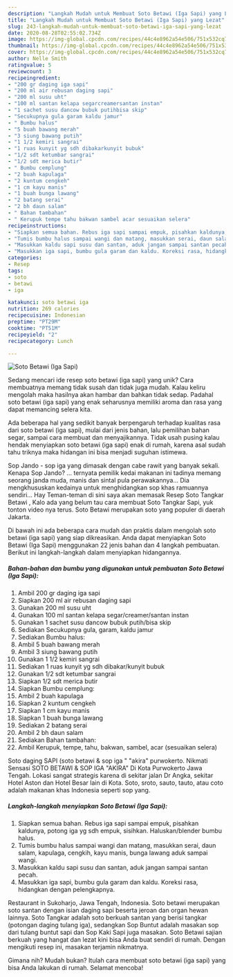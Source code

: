 ```yaml
---
description: "Langkah Mudah untuk Membuat Soto Betawi (Iga Sapi) yang Lezat"
title: "Langkah Mudah untuk Membuat Soto Betawi (Iga Sapi) yang Lezat"
slug: 243-langkah-mudah-untuk-membuat-soto-betawi-iga-sapi-yang-lezat
date: 2020-08-28T02:55:02.734Z
image: https://img-global.cpcdn.com/recipes/44c4e8962a54e506/751x532cq70/soto-betawi-iga-sapi-foto-resep-utama.jpg
thumbnail: https://img-global.cpcdn.com/recipes/44c4e8962a54e506/751x532cq70/soto-betawi-iga-sapi-foto-resep-utama.jpg
cover: https://img-global.cpcdn.com/recipes/44c4e8962a54e506/751x532cq70/soto-betawi-iga-sapi-foto-resep-utama.jpg
author: Nelle Smith
ratingvalue: 5
reviewcount: 3
recipeingredient:
- "200 gr daging iga sapi"
- "200 ml air rebusan daging sapi"
- "200 ml susu uht"
- "100 ml santan kelapa segarcreamersantan instan"
- "1 sachet susu dancow bubuk putihbisa skip"
- "Secukupnya gula garam kaldu jamur"
- " Bumbu halus"
- "5 buah bawang merah"
- "3 siung bawang putih"
- "1 1/2 kemiri sangrai"
- "1 ruas kunyit yg sdh dibakarkunyit bubuk"
- "1/2 sdt ketumbar sangrai"
- "1/2 sdt merica butir"
- " Bumbu cemplung"
- "2 buah kapulaga"
- "2 kuntum cengkeh"
- "1 cm kayu manis"
- "1 buah bunga lawang"
- "2 batang serai"
- "2 bh daun salam"
- " Bahan tambahan"
- " Kerupuk tempe tahu bakwan sambel acar sesuaikan selera"
recipeinstructions:
- "Siapkan semua bahan. Rebus iga sapi sampai empuk, pisahkan kaldunya, potong iga yg sdh empuk, sisihkan. Haluskan/blender bumbu halus."
- "Tumis bumbu halus sampai wangi dan matang, masukkan serai, daun salam, kapulaga, cengkih, kayu manis, bunga lawang aduk sampai wangi."
- "Masukkan kaldu sapi susu dan santan, aduk jangan sampai santan pecah."
- "Masukkan iga sapi, bumbu gula garam dan kaldu. Koreksi rasa, hidangkan dengan pelengkapnya."
categories:
- Resep
tags:
- soto
- betawi
- iga

katakunci: soto betawi iga 
nutrition: 269 calories
recipecuisine: Indonesian
preptime: "PT29M"
cooktime: "PT51M"
recipeyield: "2"
recipecategory: Lunch

---
```



![Soto Betawi (Iga Sapi)](https://img-global.cpcdn.com/recipes/44c4e8962a54e506/751x532cq70/soto-betawi-iga-sapi-foto-resep-utama.jpg)

Sedang mencari ide resep soto betawi (iga sapi) yang unik? Cara membuatnya memang tidak susah dan tidak juga mudah. Kalau keliru mengolah maka hasilnya akan hambar dan bahkan tidak sedap. Padahal soto betawi (iga sapi) yang enak seharusnya memiliki aroma dan rasa yang dapat memancing selera kita.

Ada beberapa hal yang sedikit banyak berpengaruh terhadap kualitas rasa dari soto betawi (iga sapi), mulai dari jenis bahan, lalu pemilihan bahan segar, sampai cara membuat dan menyajikannya. Tidak usah pusing kalau hendak menyiapkan soto betawi (iga sapi) enak di rumah, karena asal sudah tahu triknya maka hidangan ini bisa menjadi suguhan istimewa.

Sop Jando - sop iga yang dimasak dengan cabe rawit yang banyak sekali. Kenapa Sop Jando? … ternyata pemilik kedai makanan ini tadinya memang seorang janda muda, manis dan sintal pula perawakannya… Dia mengkhususkan kedainya untuk menghidangkan sop khas ramuannya sendiri… Hay Teman-teman di sini saya akan memasak Resep Soto Tangkar Betawi , Kalo ada yang belum tau cara membuat Soto Tangkar Sapi, yuk tonton video nya terus. Soto Betawi merupakan soto yang populer di daerah Jakarta.


Di bawah ini ada beberapa cara mudah dan praktis dalam mengolah soto betawi (iga sapi) yang siap dikreasikan. Anda dapat menyiapkan Soto Betawi (Iga Sapi) menggunakan 22 jenis bahan dan 4 langkah pembuatan. Berikut ini langkah-langkah dalam menyiapkan hidangannya.

<!--inarticleads1-->

##### Bahan-bahan dan bumbu yang digunakan untuk pembuatan Soto Betawi (Iga Sapi):

1. Ambil 200 gr daging iga sapi
1. Siapkan 200 ml air rebusan daging sapi
1. Gunakan 200 ml susu uht
1. Gunakan 100 ml santan kelapa segar/creamer/santan instan
1. Gunakan 1 sachet susu dancow bubuk putih/bisa skip
1. Sediakan Secukupnya gula, garam, kaldu jamur
1. Sediakan  Bumbu halus:
1. Ambil 5 buah bawang merah
1. Ambil 3 siung bawang putih
1. Gunakan 1 1/2 kemiri sangrai
1. Sediakan 1 ruas kunyit yg sdh dibakar/kunyit bubuk
1. Gunakan 1/2 sdt ketumbar sangrai
1. Siapkan 1/2 sdt merica butir
1. Siapkan  Bumbu cemplung:
1. Ambil 2 buah kapulaga
1. Siapkan 2 kuntum cengkeh
1. Siapkan 1 cm kayu manis
1. Siapkan 1 buah bunga lawang
1. Sediakan 2 batang serai
1. Ambil 2 bh daun salam
1. Sediakan  Bahan tambahan:
1. Ambil  Kerupuk, tempe, tahu, bakwan, sambel, acar (sesuaikan selera)


Soto daging SAPI (soto betawi &amp; sop iga &#34; &#34;akira&#34; purwokerto. Nikmati Sensasi SOTO BETAWI &amp; SOP IGA &#34;AKIRA&#34; Di Kota Purwokerto Jawa Tengah. Lokasi sangat strategis karena di sekitar jalan Dr Angka, sekitar Hotel Aston dan Hotel Besar lain di Kota. Soto, sroto, sauto, tauto, atau coto adalah makanan khas Indonesia seperti sop yang. 

<!--inarticleads2-->

##### Langkah-langkah menyiapkan Soto Betawi (Iga Sapi):

1. Siapkan semua bahan. Rebus iga sapi sampai empuk, pisahkan kaldunya, potong iga yg sdh empuk, sisihkan. Haluskan/blender bumbu halus.
1. Tumis bumbu halus sampai wangi dan matang, masukkan serai, daun salam, kapulaga, cengkih, kayu manis, bunga lawang aduk sampai wangi.
1. Masukkan kaldu sapi susu dan santan, aduk jangan sampai santan pecah.
1. Masukkan iga sapi, bumbu gula garam dan kaldu. Koreksi rasa, hidangkan dengan pelengkapnya.


Restaurant in Sukoharjo, Jawa Tengah, Indonesia. Soto betawi merupakan soto santan dengan isian daging sapi beserta jeroan dan organ hewan lainnya. Soto Tangkar adalah soto berkuah santan yang berisi tangkar (potongan daging tulang iga), sedangkan Sop Buntut adalah masakan sop dari tulang buntut sapi dan Sop Kaki Sapi juga masakan. Soto Betawi sajian berkuah yang hangat dan lezat kini bisa Anda buat sendiri di rumah. Dengan mengikuti resep ini, masakan terjamin nikmatnya. 

Gimana nih? Mudah bukan? Itulah cara membuat soto betawi (iga sapi) yang bisa Anda lakukan di rumah. Selamat mencoba!
